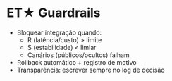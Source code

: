 # ET★ Guardrails

- Bloquear integração quando:
  - R (latência/custo) > limite
  - S (estabilidade) < limiar
  - Canários (públicos/ocultos) falham
- Rollback automático + registro de motivo
- Transparência: escrever sempre no log de decisão
